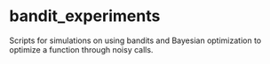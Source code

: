 # bandit_experiments
Scripts for simulations on using bandits and Bayesian optimization to optimize a function through noisy calls.
